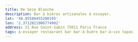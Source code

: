 ```yaml
---
title: De Seze Blanche
description: Bar à bières artisanales à essayer.
lat: '48.85588455200195'
lon: '2.3712821006774902'
address: 21 Rue Saint-Sabin 75011 Paris France
tags: à-essayer restaurant bar bar-à-bière bar-à-vin tapas
---
```

